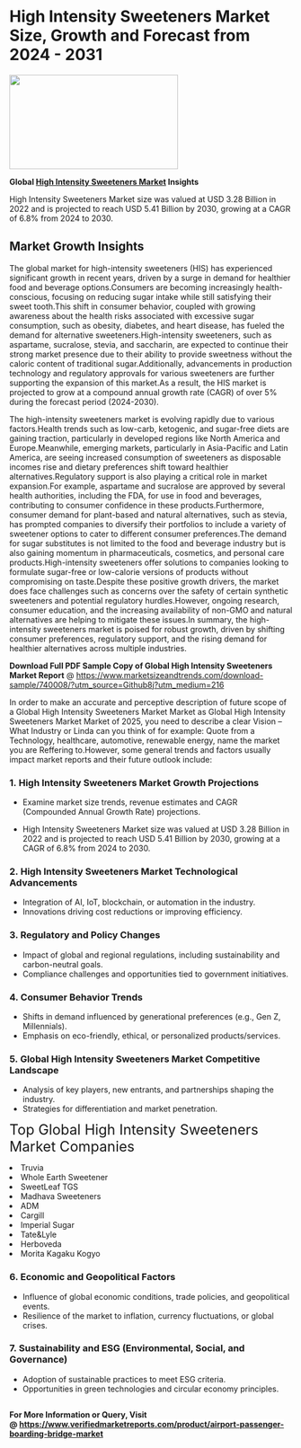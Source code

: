 <H1>High Intensity Sweeteners Market Size, Growth and Forecast from 2024 - 2031</H1><img class="aligncenter size-medium wp-image-584254" src="https://thirdeyenews.in/wp-content/uploads/2024/09/Global-Market-Research-300x168.jpeg" alt="" width="300" height="168" /><p><strong>Global&nbsp;<a href="https://www.marketsizeandtrends.com/download-sample/740008/?utm_source=Github8j?utm_medium=216">High Intensity Sweeteners Market</a> Insights</strong></p><p>High Intensity Sweeteners Market size was valued at USD 3.28 Billion in 2022 and is projected to reach USD 5.41 Billion by 2030, growing at a CAGR of 6.8% from 2024 to 2030.</p><p><h2>Market Growth Insights</h2> <p>The global market for high-intensity sweeteners (HIS) has experienced significant growth in recent years, driven by a surge in demand for healthier food and beverage options.Consumers are becoming increasingly health-conscious, focusing on reducing sugar intake while still satisfying their sweet tooth.This shift in consumer behavior, coupled with growing awareness about the health risks associated with excessive sugar consumption, such as obesity, diabetes, and heart disease, has fueled the demand for alternative sweeteners.High-intensity sweeteners, such as aspartame, sucralose, stevia, and saccharin, are expected to continue their strong market presence due to their ability to provide sweetness without the caloric content of traditional sugar.Additionally, advancements in production technology and regulatory approvals for various sweeteners are further supporting the expansion of this market.As a result, the HIS market is projected to grow at a compound annual growth rate (CAGR) of over 5% during the forecast period (2024-2030).</p> <p>The high-intensity sweeteners market is evolving rapidly due to various factors.Health trends such as low-carb, ketogenic, and sugar-free diets are gaining traction, particularly in developed regions like North America and Europe.Meanwhile, emerging markets, particularly in Asia-Pacific and Latin America, are seeing increased consumption of sweeteners as disposable incomes rise and dietary preferences shift toward healthier alternatives.Regulatory support is also playing a critical role in market expansion.For example, aspartame and sucralose are approved by several health authorities, including the FDA, for use in food and beverages, contributing to consumer confidence in these products.Furthermore, consumer demand for plant-based and natural alternatives, such as stevia, has prompted companies to diversify their portfolios to include a variety of sweetener options to cater to different consumer preferences.The demand for sugar substitutes is not limited to the food and beverage industry but is also gaining momentum in pharmaceuticals, cosmetics, and personal care products.High-intensity sweeteners offer solutions to companies looking to formulate sugar-free or low-calorie versions of products without compromising on taste.Despite these positive growth drivers, the market does face challenges such as concerns over the safety of certain synthetic sweeteners and potential regulatory hurdles.However, ongoing research, consumer education, and the increasing availability of non-GMO and natural alternatives are helping to mitigate these issues.In summary, the high-intensity sweeteners market is poised for robust growth, driven by shifting consumer preferences, regulatory support, and the rising demand for healthier alternatives across multiple industries.</p> <p><span class=""><strong>Download Full PDF Sample Copy of Global High Intensity Sweeteners Market Report</strong> @ <a href="https://www.marketsizeandtrends.com/download-sample/740008/?utm_source=Github8j?utm_medium=216" target="_blank">https://www.marketsizeandtrends.com/download-sample/740008/?utm_source=Github8j?utm_medium=216</a></span></p><p>In order to make an accurate and perceptive description of future scope of a Global&nbsp;High Intensity Sweeteners Market Market as Global&nbsp;High Intensity Sweeteners Market Market of 2025, you need to describe a clear Vision &ndash; What Industry or Linda can you think of for example: Quote from a Technology, healthcare, automotive, renewable energy, name the market you are Reffering to.However, some general trends and factors usually impact market reports and their future outlook include:</p><h3>1.&nbsp;<strong>High Intensity Sweeteners Market Growth Projections</strong></h3><ul><li>Examine market size trends, revenue estimates and CAGR (Compounded Annual Growth Rate) projections.</li><li><p>High Intensity Sweeteners Market size was valued at USD 3.28 Billion in 2022 and is projected to reach USD 5.41 Billion by 2030, growing at a CAGR of 6.8% from 2024 to 2030.</p></li></ul><h3>2.&nbsp;<strong>High Intensity Sweeteners Market Technological Advancements</strong></h3><ul><li>Integration of AI, IoT, blockchain, or automation in the industry.</li><li>Innovations driving cost reductions or improving efficiency.</li></ul><h3>3.&nbsp;<strong>Regulatory and Policy Changes</strong></h3><ul><li>Impact of global and regional regulations, including sustainability and carbon-neutral goals.</li><li>Compliance challenges and opportunities tied to government initiatives.</li></ul><h3>4.&nbsp;<strong>Consumer Behavior Trends</strong></h3><ul><li>Shifts in demand influenced by generational preferences (e.g., Gen Z, Millennials).</li><li>Emphasis on eco-friendly, ethical, or personalized products/services.</li></ul><h3>5.&nbsp;<strong>Global High Intensity Sweeteners Market Competitive Landscape</strong></h3><ul><li>Analysis of key players, new entrants, and partnerships shaping the industry.</li><li>Strategies for differentiation and market penetration.</li></ul><p data-pm-slice="1 1 []"><span style="color: inherit; font-family: inherit; font-size: 25px;">Top Global High Intensity Sweeteners Market Companies</span></p><div class="" data-test-id=""><p><li>Truvia</li><li> Whole Earth Sweetener</li><li> SweetLeaf TGS</li><li> Madhava Sweeteners</li><li> ADM</li><li> Cargill</li><li> Imperial Sugar</li><li> Tate&Lyle</li><li> Herboveda</li><li> Morita Kagaku Kogyo</li></p></div><h3>6.&nbsp;<strong>Economic and Geopolitical Factors</strong></h3><ul><li>Influence of global economic conditions, trade policies, and geopolitical events.</li><li>Resilience of the market to inflation, currency fluctuations, or global crises.</li></ul><h3>7.&nbsp;<strong>Sustainability and ESG (Environmental, Social, and Governance)</strong></h3><ul><li>Adoption of sustainable practices to meet ESG criteria.</li><li>Opportunities in green technologies and circular economy principles.</li></ul><h2><strong style="font-size: 14px;">For More Information or Query, Visit @&nbsp;</strong><a style="background-color: #ffffff; font-size: 14px;" href="https://www.marketsizeandtrends.com/report/high-intensity-sweeteners-market/" target="_blank">https://www.verifiedmarketreports.com/product/airport-passenger-boarding-bridge-market</a></h2>